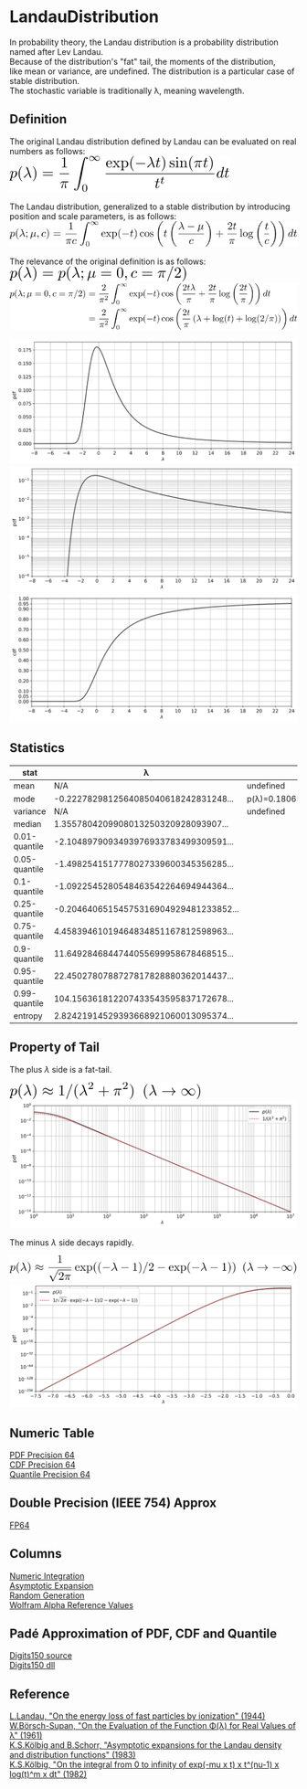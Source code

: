 # LandauDistribution

In probability theory, the Landau distribution is a probability distribution named after Lev Landau.  
Because of the distribution's "fat" tail, the moments of the distribution,  
like mean or variance, are undefined. The distribution is a particular case of stable distribution.  
The stochastic variable is traditionally &lambda;, meaning wavelength. 

## Definition

The original Landau distribution defined by Landau can be evaluated on real numbers as follows:  
![define origin](figures/define_origin.svg)

The Landau distribution, generalized to a stable distribution by introducing position and scale parameters, is as follows:  
![define stabledist](figures/define_stabledist_generalized.svg)

The relevance of the original definition is as follows:  
![define relevance](figures/define_relevance.svg)  
![define relevance 2](figures/define_relevance_2.svg)

![pdf](figures/pdf.svg)  
![logpdf](figures/logpdf.svg)  
![cdf](figures/cdf.svg)  

## Statistics

|stat|&lambda;|note|
|----|----|----|
|mean|N/A|undefined|
|mode|-0.2227829812564085040618242831248...|p(&lambda;)=0.1806556338205509427830338852686...|
|variance|N/A|undefined|
|median|        1.3557804209908013250320928093907...||
|0.01-quantile|-2.1048979093493976933783499309591...||
|0.05-quantile|-1.4982541517778027339600345356285...||
|0.1-quantile |-1.0922545280548463542264694944364...||
|0.25-quantile|-0.20464065154575316904929481233852...||
|0.75-quantile| 4.45839461019464834851167812598963...||
|0.9-quantile | 11.6492846844744055699958678468515...||
|0.95-quantile| 22.4502780788727817828880362014437...||
|0.99-quantile| 104.156361812207433543595837172678...||
|entropy      | 2.82421914529393668921060013095374...||

## Property of Tail

The plus *&lambda;* side is a fat-tail.

![tail largex](figures/tail_largex.svg)  
![tail largex approx](figures/tail_largex_approx.svg)

The minus *&lambda;* side decays rapidly.

![tail lessx](figures/tail_lessx.svg)  
![tail lessx approx](figures/tail_lessx_approx.svg)

## Numeric Table
[PDF Precision 64](results/pdf_precision64.csv)  
[CDF Precision 64](results/cdf_precision64.csv)  
[Quantile Precision 64](results/quantile_precision64.csv)  

## Double Precision (IEEE 754) Approx
[FP64](https://github.com/tk-yoshimura/LandauDistributionFP64)

## Columns
[Numeric Integration](NumericIntegration)  
[Asymptotic Expansion](AsymptoticExpansion)  
[Random Generation](RandomGeneration)  
[Wolfram Alpha Reference Values](WolframAlphaReference)  

## Padé Approximation of PDF, CDF and Quantile
[Digits150 source](LandauPadeApprox)  
[Digits150 dll](https://github.com/tk-yoshimura/LandauDistribution/releases)  

## Reference
[L.Landau, "On the energy loss of fast particles by ionization" (1944)](https://www.semanticscholar.org/paper/On-the-energy-loss-of-fast-particles-by-ionization-Landau/037099731178b3aeebca36a054852e4c4866a1c3)  
[W.Börsch-Supan, "On the Evaluation of the Function &Phi;(&lambda;) for Real Values of &lambda;" (1961)](https://nvlpubs.nist.gov/nistpubs/jres/65B/jresv65Bn4p245_A1b.pdf)  
[K.S.Kölbig and B.Schorr, "Asymptotic expansions for the Landau density and distribution functions" (1983)](https://www.sciencedirect.com/science/article/abs/pii/0010465584900651)  
[K.S.Kölbig, "On the integral from 0 to infinity of exp(-mu x t) x t^(nu-1) x log(t)^m x dt" (1982)](https://inspirehep.net/literature/178407)
